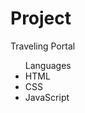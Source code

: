 # Project
Traveling Portal

<ul>Languages
    <li>HTML</li>
    <li>CSS</li>
    <li>JavaScript</li>
</ul>
